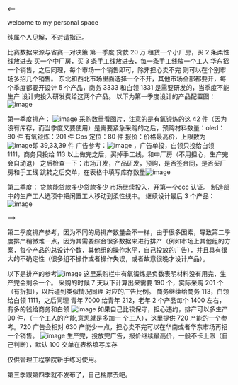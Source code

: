 <--

welcome to my personal space

纯属个人见解，不对请指正。

比赛数据来源与省赛一对决策
第一季度
贷款 20 万
租赁一个小厂房，买 2 条柔性线放进去
买一个中厂房，买 3 条手工线放进去，每一条手工线放一个工人
华东招一个销售，之后同理，每个市场一个销售即可，除非担心卖不完 则可以在个别市场多招几个销售。
东北和西北市场里面选择一个不开，其他市场全部都要开，每个季度都要开设计 5 个产品，商务 3333 和白领 1331 是需要研发的，当季度不能生产
设计完投入研发费给这两个产品。
以下为第一季度设计的产品配置图：
![image](https://user-images.githubusercontent.com/73807192/117287665-2ba0f780-ae9d-11eb-9b8a-a081792335fe.png)



第一季度排产：
![image](https://user-images.githubusercontent.com/73807192/117287796-512e0100-ae9d-11eb-9ba5-fd1b4cc8e46c.png)
采购数量看图片，注意的是有氧锻炼的这 42 件（因为没有库存，而当季度又要使用）是需要紧急采购的之后，预购材料数量：oled：80 件
有氧锻炼：201 件
Gps 定位：80 件
报价：价格最高价，上限数为![image](https://user-images.githubusercontent.com/73807192/117287946-89354400-ae9d-11eb-8c6f-679045315d6e.png)即 39,33,39 件
广告参考：![image](https://user-images.githubusercontent.com/73807192/117288016-a0743180-ae9d-11eb-8612-6771a8e4f529.png)
 ，广告单投，白领只投给白领 1111，商务只投给 113
以上做完之后，买掉手工线，和中厂房（不用担心，生产完会自动退）
之后检查一下：市场开发，产品研发，预购，是否签合同，是否买厂房和手工线
跳转之后交单，在表格中填写库存数量![image](https://user-images.githubusercontent.com/73807192/117288068-ae29b700-ae9d-11eb-85a4-46633e2397bc.png)

第二季度：
贷款能贷款多少贷款多少
市场继续投入，开第一个ccc 认证。
制造部中的生产工人选项中把闲置工人移动到柔性线中。
继续设计最后 3 个产品：
![image](https://user-images.githubusercontent.com/73807192/117288126-be419680-ae9d-11eb-9937-95985718fe2a.png)


-->



第二季度排产参考，因为不同的局排产数量会不一样，由于很多因素，导致第二季度排产稍微难一点，因为其需要综合很多数据来进行排产（例如市场上其他组的方案，每个产品的总设计个数，其他组的操作水平，自己投放的广告），并且具有很大的不确定性（很多组不操作或者操作失误，或者故意很晚才设计产品）。

以下是排产的参考![image](https://user-images.githubusercontent.com/73807192/117288193-cd284900-ae9d-11eb-8a92-d7ff5e04200b.png)
这里采购栏中有氧锻炼是负数表明材料没有用完，生产完会剩余一个。
采购的时候 7 天以下计算出来需要 190 个，实际采购 201 个（有折扣），以后碰到类似情况同理
对应的广告比例。
商务继续给商务 113，白领给白领 1111，之后同理
青年 7000 给青年 212，老年 2 个产品每个 1400 左右，有多的钱给商务和白领
![image](https://user-images.githubusercontent.com/73807192/117288353-fc3eba80-ae9d-11eb-9869-66f2a223de99.png)
如果自己比较保守，担心违约，排产可以多生产  90  件，（一个工人的产能,意思就是多加一
个工人），这里提供 720 产能的一个参考。720 广告会相对 630 产能少一点，担心卖不完可以在华南或者华东市场再招一个销售。
![image](https://user-images.githubusercontent.com/73807192/117288389-0791e600-ae9e-11eb-8a99-4519dd1fb939.png)
生产完，投放完广告，报价继续最高价，一般不卡上限（自己判断），默认 100
交单在表格填写库存


仅供管理工程学院新手练习使用。
  
第三季跟第四季就不发布了，自己揣摩去吧。


